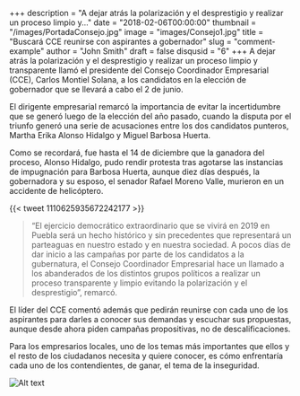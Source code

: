 +++
description = "A dejar atrás la polarización y el desprestigio y realizar un proceso limpio y..."
date = "2018-02-06T00:00:00"
thumbnail = "/images/PortadaConsejo.jpg"
image = "images/Consejo1.jpg"
title = "Buscará CCE reunirse con aspirantes a gobernador"
slug = "comment-example"
author = "John Smith"
draft = false
disqusid = "6"
+++
A dejar atrás la polarización y el desprestigio y realizar un proceso limpio y transparente llamó el presidente del Consejo Coordinador Empresarial (CCE), Carlos Montiel Solana, a los candidatos en la elección de gobernador que se llevará a cabo el 2 de junio.

El dirigente empresarial remarcó la importancia de evitar la incertidumbre que se generó luego de la elección del año pasado, cuando la disputa por el triunfo generó una serie de acusaciones entre los dos candidatos punteros, Martha Erika Alonso Hidalgo y Miguel Barbosa Huerta.

Como se recordará, fue hasta el 14 de diciembre que la ganadora del proceso, Alonso Hidalgo, pudo rendir protesta tras agotarse las instancias de impugnación para Barbosa Huerta, aunque diez días después, la gobernadora y su esposo, el senador Rafael Moreno Valle, murieron en un accidente de helicóptero.

{{< tweet 1110625935672242177 >}}

>“El ejercicio democrático extraordinario que se vivirá en 2019 en Puebla será un hecho histórico y sin precedentes que representará un parteaguas en nuestro estado y en nuestra sociedad. A pocos días de dar inicio a las campañas por parte de los candidatos a la gubernatura, el Consejo Coordinador Empresarial hace un llamado a los abanderados de los distintos grupos políticos a realizar un proceso transparente y limpio evitando la polarización y el desprestigio”, remarcó.

El líder del CCE comentó además que pedirán reunirse con cada uno de los aspirantes para darles a conocer sus demandas y escuchar sus propuestas, aunque desde ahora piden campañas propositivas, no de descalificaciones.

Para los empresarios locales, uno de los temas más importantes que ellos y el resto de los ciudadanos necesita y quiere conocer, es cómo enfrentaría cada uno de los contendientes, de ganar, el tema de la inseguridad.

![Alt text](/images/Consejo2.jpg "uh?")